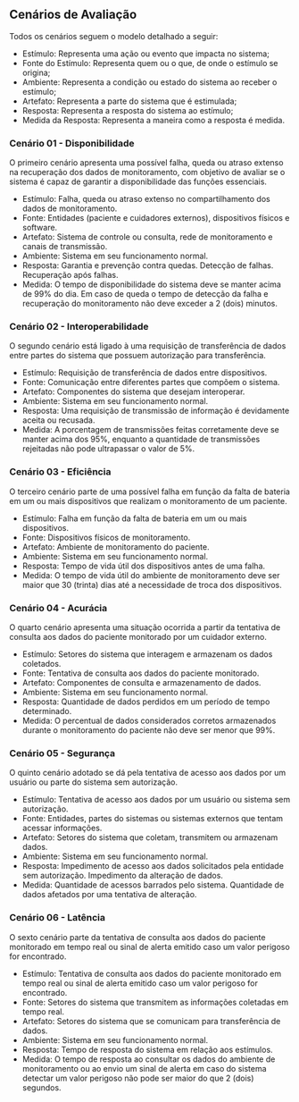 ## Cenários de Avaliação

Todos os cenários seguem o modelo detalhado a seguir:

* Estímulo: Representa uma ação ou evento que impacta no sistema;
* Fonte do Estímulo: Representa quem ou o que, de onde o estímulo se origina;
* Ambiente: Representa a condição ou estado do sistema ao receber o estímulo;
* Artefato: Representa a parte do sistema que é estimulada;
* Resposta: Representa a resposta do sistema ao estímulo;
* Medida da Resposta: Representa a maneira como a resposta é medida.

### Cenário 01 - Disponibilidade

O primeiro cenário apresenta uma possível falha, queda ou atraso extenso na recuperação dos dados de monitoramento, com objetivo de avaliar se o sistema é capaz de garantir a disponibilidade das funções essenciais.

* Estímulo: Falha, queda ou atraso extenso no compartilhamento dos dados de monitoramento.       
* Fonte: Entidades (paciente e cuidadores externos), dispositivos físicos e software.
* Artefato: Sistema de controle ou consulta, rede de monitoramento e canais de transmissão.
* Ambiente: Sistema em seu funcionamento normal.
* Resposta: Garantia e prevenção contra quedas. Detecção de falhas. Recuperação após falhas.
* Medida: O tempo de disponibilidade do sistema deve se manter acima de 99% do dia. Em caso de queda o tempo de detecção da falha e recuperação do monitoramento não deve exceder a 2 (dois) minutos.

### Cenário 02 - Interoperabilidade

O segundo cenário está ligado à uma requisição de transferência de dados entre partes do sistema que possuem autorização para transferência.

* Estímulo: Requisição de transferência de dados entre dispositivos.
* Fonte: Comunicação entre diferentes partes que compõem o sistema.
* Artefato: Componentes do sistema que desejam interoperar.
* Ambiente: Sistema em seu funcionamento normal.
* Resposta: Uma requisição de transmissão de informação é devidamente aceita ou recusada.
* Medida: A porcentagem de transmissões feitas corretamente deve se manter acima dos 95\%, enquanto a quantidade de transmissões rejeitadas não pode ultrapassar o valor de 5%.

### Cenário 03 - Eficiência

O terceiro cenário parte de uma possível falha em função da falta de bateria em um ou mais dispositivos que realizam o monitoramento de um paciente.

* Estímulo: Falha em função da falta de bateria em um ou mais dispositivos.
* Fonte: Dispositivos físicos de monitoramento.
* Artefato: Ambiente de monitoramento do paciente.
* Ambiente: Sistema em seu funcionamento normal.
* Resposta: Tempo de vida útil dos dispositivos antes de uma falha.
* Medida: O tempo de vida útil do ambiente de monitoramento deve ser maior que 30 (trinta) dias até a necessidade de troca dos dispositivos.

### Cenário 04 - Acurácia

O quarto cenário apresenta uma situação ocorrida a partir da tentativa de consulta aos dados do paciente monitorado por um cuidador externo.

* Estímulo: Setores do sistema que interagem e armazenam os dados coletados.    
* Fonte: Tentativa de consulta aos dados do paciente monitorado.
* Artefato: Componentes de consulta e armazenamento de dados.
* Ambiente: Sistema em seu funcionamento normal.
* Resposta: Quantidade de dados perdidos em um período de tempo determinado.
* Medida: O percentual de dados considerados corretos armazenados durante o monitoramento do paciente não deve ser menor que 99%.

### Cenário 05 - Segurança

O quinto cenário adotado se dá pela tentativa de acesso aos dados por um usuário ou parte do sistema sem autorização.

* Estímulo: Tentativa de acesso aos dados por um usuário ou sistema sem autorização.
* Fonte: Entidades, partes do sistemas ou sistemas externos que tentam acessar informações.
* Artefato: Setores do sistema que coletam, transmitem ou armazenam dados.
* Ambiente: Sistema em seu funcionamento normal.
* Resposta: Impedimento de acesso aos dados solicitados pela entidade sem autorização. Impedimento da alteração de dados.
* Medida: Quantidade de acessos barrados pelo sistema. Quantidade de dados afetados por uma tentativa de alteração.

### Cenário 06 - Latência

O sexto cenário parte da tentativa de consulta aos dados do paciente monitorado em tempo real ou sinal de alerta emitido caso um valor perigoso for encontrado.

* Estímulo: Tentativa de consulta aos dados do paciente monitorado em tempo real ou sinal de alerta emitido caso um valor perigoso for encontrado.
* Fonte: Setores do sistema que transmitem as informações coletadas em tempo real.
* Artefato: Setores do sistema que se comunicam para transferência de dados.
* Ambiente: Sistema em seu funcionamento normal.
* Resposta: Tempo de resposta do sistema em relação aos estímulos.
* Medida: O tempo de resposta ao consultar os dados do ambiente de monitoramento ou ao envio um sinal de alerta em caso do sistema detectar um valor perigoso não pode ser maior do que 2 (dois) segundos.
